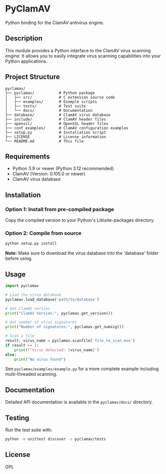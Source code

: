 # PyClamAV

Python binding for the ClamAV antivirus engine.

## Description

This module provides a Python interface to the ClamAV virus scanning engine. It allows you to easily integrate virus scanning capabilities into your Python applications.

## Project Structure

```
pyclamav/
├── pyclamav/           # Python package
│   ├── src/            # C extension source code
│   ├── examples/       # Example scripts
│   ├── tests/          # Test suite
│   └── docs/           # Documentation
├── database/           # ClamAV virus database
├── include/            # ClamAV header files
├── openssl/            # OpenSSL header files
├── conf_examples/      # ClamAV configuration examples
├── setup.py            # Installation script
├── LICENSE             # License information
└── README.md           # This file
```

## Requirements

- Python 3.9 or newer (Python 3.12 recommended)
- ClamAV (Version: 0.105.0 or newer)
- ClamAV virus database

## Installation

### Option 1: Install from pre-compiled package

Copy the compiled version to your Python's Lib\site-packages directory.

### Option 2: Compile from source

```bash
python setup.py install
```

**Note:** Make sure to download the virus database into the 'database' folder before using.

## Usage

```python
import pyclamav

# Load the virus database
pyclamav.load_database('path/to/database')

# Get ClamAV version
print("ClamAV Version:", pyclamav.get_version())

# Get number of virus signatures
print("Number of signatures:", pyclamav.get_numsig())

# Scan a file
result, virus_name = pyclamav.scanfile('file_to_scan.exe')
if result == 1:
    print(f"Virus detected: {virus_name}")
else:
    print("No virus found")
```

See `pyclamav/examples/example.py` for a more complete example including multi-threaded scanning.

## Documentation

Detailed API documentation is available in the `pyclamav/docs/` directory.

## Testing

Run the test suite with:

```bash
python -m unittest discover -s pyclamav/tests
```

## License

GPL